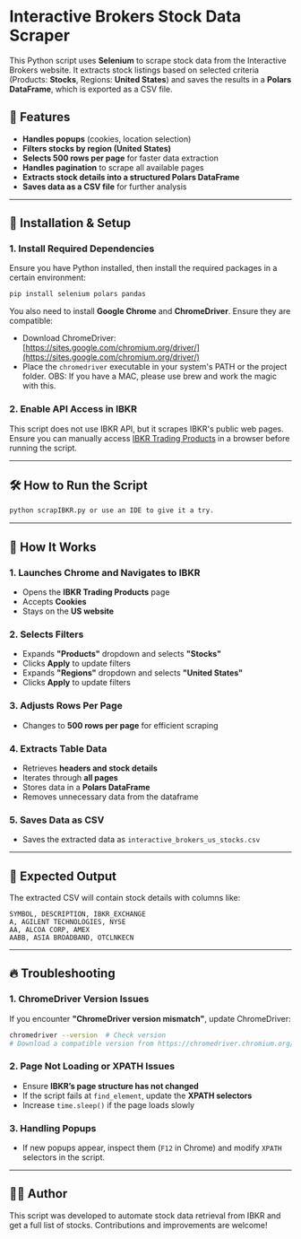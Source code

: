 # Interactive Brokers Stock Data Scraper

This Python script uses **Selenium** to scrape stock data from the Interactive Brokers website. 
It extracts stock listings based on selected criteria (Products: **Stocks**, Regions: **United States**) and saves the results in a **Polars DataFrame**, which is exported as a CSV file.

## 📌 Features
- **Handles popups** (cookies, location selection)
- **Filters stocks by region (United States)**
- **Selects 500 rows per page** for faster data extraction
- **Handles pagination** to scrape all available pages
- **Extracts stock details into a structured Polars DataFrame**
- **Saves data as a CSV file** for further analysis

---

## 🚀 Installation & Setup

### **1. Install Required Dependencies**
Ensure you have Python installed, then install the required packages in a certain environment:

```bash
pip install selenium polars pandas
```

You also need to install **Google Chrome** and **ChromeDriver**. Ensure they are compatible:
- Download ChromeDriver: [https://sites.google.com/chromium.org/driver/](https://sites.google.com/chromium.org/driver/)
- Place the `chromedriver` executable in your system's PATH or the project folder.
OBS: If you have a MAC, please use brew and work the magic with this.

### **2. Enable API Access in IBKR**
This script does not use IBKR API, but it scrapes IBKR's public web pages. 
Ensure you can manually access [IBKR Trading Products](https://www.interactivebrokers.com/en/trading/products-exchanges.php) in a browser before running the script.

---

## 🛠 How to Run the Script

```bash
python scrapIBKR.py or use an IDE to give it a try.
```

---

## 📝 How It Works

### **1. Launches Chrome and Navigates to IBKR**
- Opens the **IBKR Trading Products** page
- Accepts **Cookies**
- Stays on the **US website**

### **2. Selects Filters**
- Expands **"Products"** dropdown and selects **"Stocks"**
- Clicks **Apply** to update filters
- Expands **"Regions"** dropdown and selects **"United States"**
- Clicks **Apply** to update filters

### **3. Adjusts Rows Per Page**
- Changes to **500 rows per page** for efficient scraping

### **4. Extracts Table Data**
- Retrieves **headers and stock details**
- Iterates through **all pages**
- Stores data in a **Polars DataFrame**
- Removes unnecessary data from the dataframe

### **5. Saves Data as CSV**
- Saves the extracted data as `interactive_brokers_us_stocks.csv`

---

## 📂 Expected Output
The extracted CSV will contain stock details with columns like:

```
SYMBOL, DESCRIPTION, IBKR_EXCHANGE
A, AGILENT TECHNOLOGIES, NYSE
AA, ALCOA CORP, AMEX
AABB, ASIA BROADBAND, OTCLNKECN
```

---

## 🔥 Troubleshooting

### **1. ChromeDriver Version Issues**
If you encounter **"ChromeDriver version mismatch"**, update ChromeDriver:
```bash
chromedriver --version  # Check version
# Download a compatible version from https://chromedriver.chromium.org/downloads
```

### **2. Page Not Loading or XPATH Issues**
- Ensure **IBKR’s page structure has not changed**
- If the script fails at `find_element`, update the **XPATH selectors**
- Increase `time.sleep()` if the page loads slowly

### **3. Handling Popups**
- If new popups appear, inspect them (`F12` in Chrome) and modify `XPATH` selectors in the script.

---

## 👨‍💻 Author
This script was developed to automate stock data retrieval from IBKR and get a full list of stocks.
Contributions and improvements are welcome!

